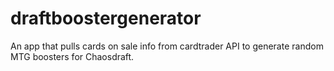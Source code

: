 # draftboostergenerator
An app that pulls cards on sale info from cardtrader API to generate random MTG boosters for Chaosdraft.
